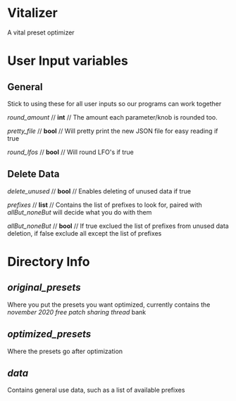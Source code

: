 # Vitalizer

A vital preset optimizer

# User Input variables

## General

Stick to using these for all user inputs so our programs can work together

_round_amount_ // __int__ // The amount each parameter/knob is rounded too.

_pretty_file_ // __bool__ // Will pretty print the new JSON file for easy reading if true

_round_lfos_ //  __bool__ // Will round LFO's if true

## Delete Data

_delete_unused_ // __bool__ // Enables deleting of unused data if true

_prefixes_ // __list__ // Contains the list of prefixes to look for, paired with _allBut_noneBut_ will decide what you do with them

_allBut_noneBut_ // __bool__ // If true exclued the list of prefixes from unused data deletion, if false exclude all except the list of prefixes

# Directory Info

## _original_presets_ 

Where you put the presets you want optimized, currently contains the _november 2020 free patch sharing thread_ bank

## _optimized_presets_

Where the presets go after optimization

## _data_

Contains general use data, such as a list of available prefixes
